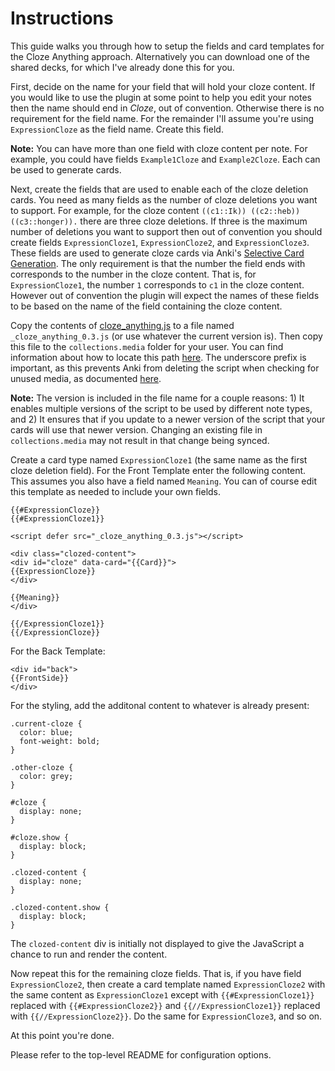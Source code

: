 # Instructions

This guide walks you through how to setup the fields and card templates for the Cloze Anything approach.  Alternatively you can download one of the shared decks, for which I've already done this for you.

First, decide on the name for your field that will hold your cloze content.  If you would like to use the plugin at some point to help you edit your notes then the name should end in *Cloze*, out of convention.  Otherwise there is no requirement for the field name.  For the remainder I'll assume you're using `ExpressionCloze` as the field name.  Create this field.

**Note:** You can have more than one field with cloze content per note.  For example, you could have fields `Example1Cloze` and `Example2Cloze`.  Each can be used to generate cards.

Next, create the fields that are used to enable each of the cloze deletion cards.  You need as many fields as the number of cloze deletions you want to support.  For example, for the cloze content `((c1::Ik)) ((c2::heb)) ((c3::honger)).` there are three cloze deletions.  If three is the maximum number of deletions you want to support then out of convention you should create fields `ExpressionCloze1`, `ExpressionCloze2`, and `ExpressionCloze3`. These fields are used to generate cloze cards via Anki's [Selective Card Generation](https://apps.ankiweb.net/docs/manual.html#selective-card-generation).  The only requirement is that the number the field ends with corresponds to the number in the cloze content.  That is, for `ExpressionCloze1`, the number `1` corresponds to `c1` in the cloze content.  However out of convention the plugin will expect the names of these fields to be based on the name of the field containing the cloze content.

Copy the contents of [cloze_anything.js](https://raw.githubusercontent.com/matthayes/anki_cloze_anything/master/examples/cloze_anything.js) to a file named `_cloze_anything_0.3.js` (or use whatever the current version is).  Then copy this file to the `collections.media` folder for your user.  You can find information about how to locate this path [here](https://docs.ankiweb.net/#/files?id=file-locations).  The underscore prefix is important, as this prevents Anki from deleting the script when checking for unused media, as documented [here](https://docs.ankiweb.net/#/templates/styling?id=installing-fonts).

**Note:** The version is included in the file name for a couple reasons: 1) It enables multiple versions of the script to be used by different note types, and 2) It ensures that if you update to a newer version of the script that your cards will use that newer version.  Changing an existing file in `collections.media` may not result in that change being synced.

Create a card type named `ExpressionCloze1` (the same name as the first cloze deletion field).  For the Front Template enter the following content.  This assumes you also have a field named `Meaning`.  You can of course edit this template as needed to include your own fields.

```
{{#ExpressionCloze}}
{{#ExpressionCloze1}}

<script defer src="_cloze_anything_0.3.js"></script>

<div class="clozed-content">
<div id="cloze" data-card="{{Card}}">
{{ExpressionCloze}}
</div>

{{Meaning}}
</div>

{{/ExpressionCloze1}}
{{/ExpressionCloze}}
```

For the Back Template:

```
<div id="back">
{{FrontSide}}
</div>
```

For the styling, add the additonal content to whatever is already present:

```
.current-cloze {
  color: blue;
  font-weight: bold;
}

.other-cloze {
  color: grey;
}

#cloze {
  display: none;
}

#cloze.show {
  display: block;
}

.clozed-content {
  display: none;
}

.clozed-content.show {
  display: block;
}
```

The `clozed-content` div is initially not displayed to give the JavaScript a chance to run and render the content.

Now repeat this for the remaining cloze fields.  That is, if you have field `ExpressionCloze2`, then create a card template named `ExpressionCloze2` with the same content as `ExpressionCloze1` except with `{{#ExpressionCloze1}}` replaced with `{{#ExpressionCloze2}}` and `{{//ExpressionCloze1}}` replaced with `{{//ExpressionCloze2}}`.  Do the same for `ExpressionCloze3`, and so on.

At this point you're done.

Please refer to the top-level README for configuration options.
